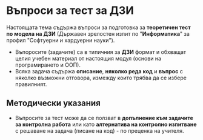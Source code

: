 # Въпроси за тест за ДЗИ

Настоящата тема съдържа въпроси за подготовка за **теоретичен тест по модела на ДЗИ** (Държавен зрелостен изпит по "**Информатика**" за профил "Софтуерни и хардуерни науки").
  - Въпоросите (задачите) са в типичния за **ДЗИ** формат и обхващат целия учебен материал от настоящия модул (основи на програмирането и ООП).
  - Всяка задача съдържа **описание**, **няколко реда код** и **въпрос** с няколко възможни отговора, измежду които трябва да се избере правилният.

## Методически указания
 - Въпросите за тест може да се ползват в **допълнение към задачите за контролна работа** или като **алтернатива на контролно изпитване** с решаване на задача (писане на код) - по преценка на учителя.
